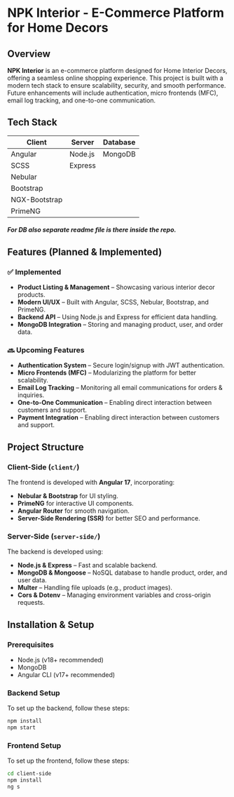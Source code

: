 # NPK Interior - E-Commerce Platform for Home Decors

## Overview
**NPK Interior** is an e-commerce platform designed for Home Interior Decors, offering a seamless online shopping experience. This project is built with a modern tech stack to ensure scalability, security, and smooth performance. Future enhancements will include authentication, micro frontends (MFC), email log tracking, and one-to-one communication.

## Tech Stack

| Client    | Server  | Database |
|-----------|---------|----------|
| Angular   | Node.js | MongoDB  |
| SCSS      | Express |          |
| Nebular   |         |          |
| Bootstrap |         |          |
| NGX-Bootstrap |    |          |
| PrimeNG   |         |          |
##### For DB also separate readme file is there inside the repo.
## Features (Planned & Implemented)
### ✅ Implemented
- **Product Listing & Management** – Showcasing various interior decor products.
- **Modern UI/UX** – Built with Angular, SCSS, Nebular, Bootstrap, and PrimeNG.
- **Backend API** – Using Node.js and Express for efficient data handling.
- **MongoDB Integration** – Storing and managing product, user, and order data.

### 🔜 Upcoming Features
- **Authentication System** – Secure login/signup with JWT authentication.
- **Micro Frontends (MFC)** – Modularizing the platform for better scalability.
- **Email Log Tracking** – Monitoring all email communications for orders & inquiries.
- **One-to-One Communication** – Enabling direct interaction between customers and support.
- **Payment Integration** – Enabling direct interaction between customers and support.

## Project Structure

### Client-Side (`client/`)
The frontend is developed with **Angular 17**, incorporating:
- **Nebular & Bootstrap** for UI styling.
- **PrimeNG** for interactive UI components.
- **Angular Router** for smooth navigation.
- **Server-Side Rendering (SSR)** for better SEO and performance.

### Server-Side (`server-side/`)
The backend is developed using:
- **Node.js & Express** – Fast and scalable backend.
- **MongoDB & Mongoose** – NoSQL database to handle product, order, and user data.
- **Multer** – Handling file uploads (e.g., product images).
- **Cors & Dotenv** – Managing environment variables and cross-origin requests.

## Installation & Setup

### Prerequisites
- Node.js (v18+ recommended)
- MongoDB
- Angular CLI (v17+ recommended)

### Backend Setup
To set up the backend, follow these steps:
```sh
npm install
npm start
```

### Frontend Setup
To set up the frontend, follow these steps:
```sh
cd client-side
npm install
ng s
